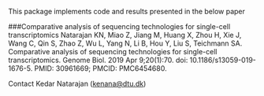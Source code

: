 This package implements code and results presented in the below paper

###Comparative analysis of sequencing technologies for single-cell transcriptomics
Natarajan KN, Miao Z, Jiang M, Huang X, Zhou H, Xie J, Wang C, Qin S, Zhao Z, Wu L, Yang N, Li B, Hou Y, Liu S, Teichmann SA. Comparative analysis of sequencing technologies for single-cell transcriptomics. Genome Biol. 2019 Apr 9;20(1):70. doi: 10.1186/s13059-019-1676-5. PMID: 30961669; PMCID: PMC6454680.


Contact
Kedar Natarajan (kenana@dtu.dk)
